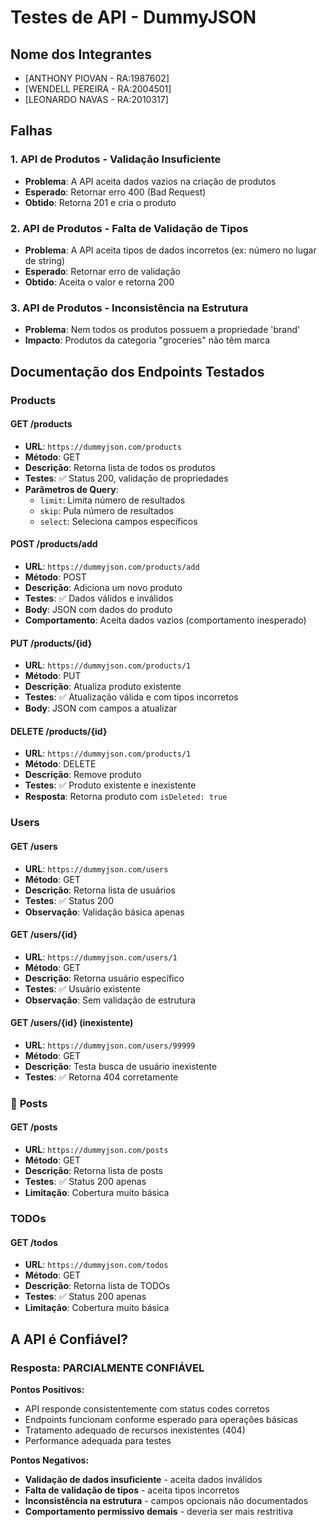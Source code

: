 # Testes de API - DummyJSON

## Nome dos Integrantes
- [ANTHONY PIOVAN - RA:1987602]
- [WENDELL PEREIRA - RA:2004501]
- [LEONARDO NAVAS - RA:2010317]

## Falhas 

### 1. **API de Produtos - Validação Insuficiente**
- **Problema**: A API aceita dados vazios na criação de produtos
- **Esperado**: Retornar erro 400 (Bad Request)
- **Obtido**: Retorna 201 e cria o produto

### 2. **API de Produtos - Falta de Validação de Tipos**
- **Problema**: A API aceita tipos de dados incorretos (ex: número no lugar de string)
- **Esperado**: Retornar erro de validação
- **Obtido**: Aceita o valor e retorna 200

### 3. **API de Produtos - Inconsistência na Estrutura**
- **Problema**: Nem todos os produtos possuem a propriedade 'brand'
- **Impacto**: Produtos da categoria "groceries" não têm marca

## Documentação dos Endpoints Testados

### **Products**

#### **GET /products**
- **URL**: `https://dummyjson.com/products`
- **Método**: GET
- **Descrição**: Retorna lista de todos os produtos
- **Testes**: ✅ Status 200, validação de propriedades
- **Parâmetros de Query**:
  - `limit`: Limita número de resultados
  - `skip`: Pula número de resultados
  - `select`: Seleciona campos específicos

#### **POST /products/add**
- **URL**: `https://dummyjson.com/products/add`
- **Método**: POST
- **Descrição**: Adiciona um novo produto
- **Testes**: ✅ Dados válidos e inválidos
- **Body**: JSON com dados do produto
- **Comportamento**: Aceita dados vazios (comportamento inesperado)

#### **PUT /products/{id}**
- **URL**: `https://dummyjson.com/products/1`
- **Método**: PUT
- **Descrição**: Atualiza produto existente
- **Testes**: ✅ Atualização válida e com tipos incorretos
- **Body**: JSON com campos a atualizar

#### **DELETE /products/{id}**
- **URL**: `https://dummyjson.com/products/1`
- **Método**: DELETE
- **Descrição**: Remove produto
- **Testes**: ✅ Produto existente e inexistente
- **Resposta**: Retorna produto com `isDeleted: true`

### **Users**

#### **GET /users**
- **URL**: `https://dummyjson.com/users`
- **Método**: GET
- **Descrição**: Retorna lista de usuários
- **Testes**: ✅ Status 200
- **Observação**: Validação básica apenas

#### **GET /users/{id}**
- **URL**: `https://dummyjson.com/users/1`
- **Método**: GET
- **Descrição**: Retorna usuário específico
- **Testes**: ✅ Usuário existente
- **Observação**: Sem validação de estrutura

#### **GET /users/{id} (inexistente)**
- **URL**: `https://dummyjson.com/users/99999`
- **Método**: GET
- **Descrição**: Testa busca de usuário inexistente
- **Testes**: ✅ Retorna 404 corretamente

### 📝 **Posts**

#### **GET /posts**
- **URL**: `https://dummyjson.com/posts`
- **Método**: GET
- **Descrição**: Retorna lista de posts
- **Testes**: ✅ Status 200 apenas
- **Limitação**: Cobertura muito básica

### **TODOs**

#### **GET /todos**
- **URL**: `https://dummyjson.com/todos`
- **Método**: GET
- **Descrição**: Retorna lista de TODOs
- **Testes**: ✅ Status 200 apenas
- **Limitação**: Cobertura muito básica

## A API é Confiável?

### **Resposta: PARCIALMENTE CONFIÁVEL**

**Pontos Positivos:**
-  API responde consistentemente com status codes corretos
-  Endpoints funcionam conforme esperado para operações básicas
-  Tratamento adequado de recursos inexistentes (404)
-  Performance adequada para testes

**Pontos Negativos:**
-  **Validação de dados insuficiente** - aceita dados inválidos
-  **Falta de validação de tipos** - aceita tipos incorretos
-  **Inconsistência na estrutura** - campos opcionais não documentados
-  **Comportamento permissivo demais** - deveria ser mais restritiva
